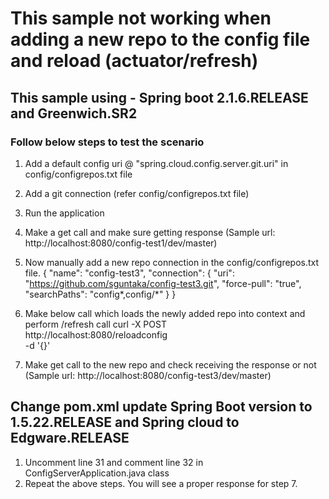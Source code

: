 # This sample not working when adding a new repo to the config file and reload (actuator/refresh)

## This sample using - Spring boot 2.1.6.RELEASE and Greenwich.SR2

### Follow below steps to test the scenario

1. Add a default config uri @ "spring.cloud.config.server.git.uri" in config/configrepos.txt file
2. Add a git connection (refer config/configrepos.txt file)
3. Run the application
4. Make a get call and make sure getting response (Sample url: http://localhost:8080/config-test1/dev/master)
5. Now manually add a new repo connection in the config/configrepos.txt file.
          {
            "name": "config-test3",
            "connection": {
              "uri": "https://github.com/sguntaka/config-test3.git",
              "force-pull": "true",
              "searchPaths": "config*,config/*"
            }
          }

6. Make below call which loads the newly added repo into context and perform /refresh call 
	curl -X POST \
  http://localhost:8080/reloadconfig \
  -d '{}'  
7. Make get call to the new repo and check receiving the response or not (Sample url: http://localhost:8080/config-test3/dev/master)

## Change pom.xml update Spring Boot version to 1.5.22.RELEASE and Spring cloud to Edgware.RELEASE
1. Uncomment line 31 and comment line 32 in ConfigServerApplication.java class
2. Repeat the above steps. You will see a proper response for step 7.

 
